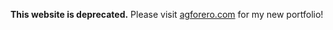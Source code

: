 **This website is deprecated.** Please visit [agforero.com](https://www.agforero.com/) for my new portfolio!
